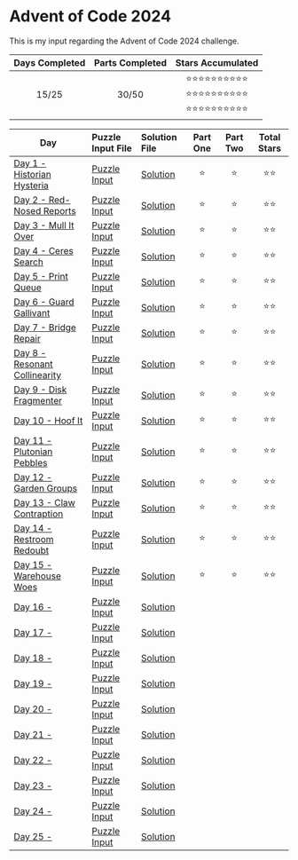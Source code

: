 # Advent of Code 2024
This is my input regarding the Advent of Code 2024 challenge.

<!-- Mark done as :star: -->

| Days Completed | Parts Completed | Stars Accumulated |
| :------------: | :-------------: | :---------------: |
| 15/25          | 30/50           | :star::star::star::star::star::star::star::star::star::star:<br>:star::star::star::star::star::star::star::star::star::star:<br>:star::star::star::star::star::star::star::star::star::star:<br> |

| Day                                               | Puzzle Input File         | Solution File           | Part One | Part Two | Total Stars   |
| ------------------------------------------------- | :------------------------ | :---------------------- | :------: | :------: | :-----------: |
| [Day 1 - Historian Hysteria][DAY_1]               | [Puzzle Input][PUZZLE_1]  | [Solution][SOLUTION_1]  | :star:   | :star:   | :star::star:  |
| [Day 2 - Red-Nosed Reports][DAY_2]                | [Puzzle Input][PUZZLE_2]  | [Solution][SOLUTION_2]  | :star:   | :star:   | :star::star:  |
| [Day 3 - Mull It Over][DAY_3]                     | [Puzzle Input][PUZZLE_3]  | [Solution][SOLUTION_3]  | :star:   | :star:   | :star::star:  |
| [Day 4 - Ceres Search][DAY_4]                     | [Puzzle Input][PUZZLE_4]  | [Solution][SOLUTION_4]  | :star:   | :star:   | :star::star:  |
| [Day 5 - Print Queue][DAY_5]                      | [Puzzle Input][PUZZLE_5]  | [Solution][SOLUTION_5]  | :star:   | :star:   | :star::star:  |
| [Day 6 - Guard Gallivant][DAY_6]                  | [Puzzle Input][PUZZLE_6]  | [Solution][SOLUTION_6]  | :star:   | :star:   | :star::star:  |
| [Day 7 - Bridge Repair][DAY_7]                    | [Puzzle Input][PUZZLE_7]  | [Solution][SOLUTION_7]  | :star:   | :star:   | :star::star:  |
| [Day 8 - Resonant Collinearity][DAY_8]            | [Puzzle Input][PUZZLE_8]  | [Solution][SOLUTION_8]  | :star:   | :star:   | :star::star:  |
| [Day 9 - Disk Fragmenter][DAY_9]                  | [Puzzle Input][PUZZLE_9]  | [Solution][SOLUTION_9]  | :star:   | :star:   | :star::star:  |
| [Day 10 - Hoof It][DAY_10]                        | [Puzzle Input][PUZZLE_10] | [Solution][SOLUTION_10] | :star:   | :star:   | :star::star:  |
| [Day 11 - Plutonian Pebbles][DAY_11]              | [Puzzle Input][PUZZLE_11] | [Solution][SOLUTION_11] | :star:   | :star:   | :star::star:  |
| [Day 12 - Garden Groups][DAY_12]                  | [Puzzle Input][PUZZLE_12] | [Solution][SOLUTION_12] | :star:   | :star:   | :star::star:  |
| [Day 13 - Claw Contraption][DAY_13]               | [Puzzle Input][PUZZLE_13] | [Solution][SOLUTION_13] | :star:   | :star:   | :star::star:  |
| [Day 14 - Restroom Redoubt][DAY_14]               | [Puzzle Input][PUZZLE_14] | [Solution][SOLUTION_14] | :star:   | :star:   | :star::star:  |
| [Day 15 - Warehouse Woes][DAY_15]                 | [Puzzle Input][PUZZLE_15] | [Solution][SOLUTION_15] | :star:   | :star:   | :star::star:  |
| [Day 16 - ][DAY_16]                               | [Puzzle Input][PUZZLE_16] | [Solution][SOLUTION_16] |    |    |   |
| [Day 17 - ][DAY_17]                               | [Puzzle Input][PUZZLE_17] | [Solution][SOLUTION_17] |    |    |   |
| [Day 18 - ][DAY_18]                               | [Puzzle Input][PUZZLE_18] | [Solution][SOLUTION_18] |    |    |   |
| [Day 19 - ][DAY_19]                               | [Puzzle Input][PUZZLE_19] | [Solution][SOLUTION_19] |    |    |   |
| [Day 20 - ][DAY_20]                               | [Puzzle Input][PUZZLE_20] | [Solution][SOLUTION_20] |    |    |   |
| [Day 21 - ][DAY_21]                               | [Puzzle Input][PUZZLE_21] | [Solution][SOLUTION_21] |    |    |   |
| [Day 22 - ][DAY_22]                               | [Puzzle Input][PUZZLE_22] | [Solution][SOLUTION_22] |    |    |   |
| [Day 23 - ][DAY_23]                               | [Puzzle Input][PUZZLE_23] | [Solution][SOLUTION_23] |    |    |   |
| [Day 24 - ][DAY_24]                               | [Puzzle Input][PUZZLE_24] | [Solution][SOLUTION_24] |    |    |   |
| [Day 25 - ][DAY_25]                               | [Puzzle Input][PUZZLE_25] | [Solution][SOLUTION_25] |    |    |   |

<!-- Link to the days in Advent of Code -->
[DAY_1]:  https://adventofcode.com/2024/day/1
[DAY_2]:  https://adventofcode.com/2024/day/2
[DAY_3]:  https://adventofcode.com/2024/day/3
[DAY_4]:  https://adventofcode.com/2024/day/4
[DAY_5]:  https://adventofcode.com/2024/day/5
[DAY_6]:  https://adventofcode.com/2024/day/6
[DAY_7]:  https://adventofcode.com/2024/day/7
[DAY_8]:  https://adventofcode.com/2024/day/8
[DAY_9]:  https://adventofcode.com/2024/day/9
[DAY_10]: https://adventofcode.com/2024/day/10
[DAY_11]: https://adventofcode.com/2024/day/11
[DAY_12]: https://adventofcode.com/2024/day/12
[DAY_13]: https://adventofcode.com/2024/day/13
[DAY_14]: https://adventofcode.com/2024/day/14
[DAY_15]: https://adventofcode.com/2024/day/15
[DAY_16]: https://adventofcode.com/2024/day/16
[DAY_17]: https://adventofcode.com/2024/day/17
[DAY_18]: https://adventofcode.com/2024/day/18
[DAY_19]: https://adventofcode.com/2024/day/19
[DAY_20]: https://adventofcode.com/2024/day/20
[DAY_21]: https://adventofcode.com/2024/day/21
[DAY_22]: https://adventofcode.com/2024/day/22
[DAY_23]: https://adventofcode.com/2024/day/23
[DAY_24]: https://adventofcode.com/2024/day/24
[DAY_25]: https://adventofcode.com/2024/day/25

<!-- Link to the local Solution File -->
[SOLUTION_1]:  Day%201/solution.py
[SOLUTION_2]:  Day%202/solution.py
[SOLUTION_3]:  Day%203/solution.py
[SOLUTION_4]:  Day%204/solution.py
[SOLUTION_5]:  Day%205/solution.py
[SOLUTION_6]:  Day%206/solution.py
[SOLUTION_7]:  Day%207/solution.py
[SOLUTION_8]:  Day%208/solution.py
[SOLUTION_9]:  Day%209/solution.py
[SOLUTION_10]: Day%2010/solution.py
[SOLUTION_11]: Day%2011/solution.py
[SOLUTION_12]: Day%2012/solution.py
[SOLUTION_13]: Day%2013/solution.py
[SOLUTION_14]: Day%2014/solution.py
[SOLUTION_15]: Day%2015/solution.py
[SOLUTION_16]: Day%2016/solution.py
[SOLUTION_17]: Day%2017/solution.py
[SOLUTION_18]: Day%2018/solution.py
[SOLUTION_19]: Day%2019/solution.py
[SOLUTION_20]: Day%2020/solution.py
[SOLUTION_21]: Day%2021/solution.py
[SOLUTION_22]: Day%2022/solution.py
[SOLUTION_23]: Day%2023/solution.py
[SOLUTION_24]: Day%2024/solution.py
[SOLUTION_25]: Day%2025/solution.py

<!-- Link to the local Puzzle Input File -->
[PUZZLE_1]:  https://adventofcode.com/2024/day/1/input
[PUZZLE_2]:  https://adventofcode.com/2024/day/2/input
[PUZZLE_3]:  https://adventofcode.com/2024/day/3/input
[PUZZLE_4]:  https://adventofcode.com/2024/day/4/input
[PUZZLE_5]:  https://adventofcode.com/2024/day/5/input
[PUZZLE_6]:  https://adventofcode.com/2024/day/6/input
[PUZZLE_7]:  https://adventofcode.com/2024/day/7/input
[PUZZLE_8]:  https://adventofcode.com/2024/day/8/input
[PUZZLE_9]:  https://adventofcode.com/2024/day/9/input
[PUZZLE_10]: https://adventofcode.com/2024/day/10/input
[PUZZLE_11]: https://adventofcode.com/2024/day/11/input
[PUZZLE_12]: https://adventofcode.com/2024/day/12/input
[PUZZLE_13]: https://adventofcode.com/2024/day/13/input
[PUZZLE_14]: https://adventofcode.com/2024/day/14/input
[PUZZLE_15]: https://adventofcode.com/2024/day/15/input
[PUZZLE_16]: https://adventofcode.com/2024/day/16/input
[PUZZLE_17]: https://adventofcode.com/2024/day/17/input
[PUZZLE_18]: https://adventofcode.com/2024/day/18/input
[PUZZLE_19]: https://adventofcode.com/2024/day/19/input
[PUZZLE_20]: https://adventofcode.com/2024/day/20/input
[PUZZLE_21]: https://adventofcode.com/2024/day/21/input
[PUZZLE_22]: https://adventofcode.com/2024/day/22/input
[PUZZLE_23]: https://adventofcode.com/2024/day/23/input
[PUZZLE_24]: https://adventofcode.com/2024/day/24/input
[PUZZLE_25]: https://adventofcode.com/2024/day/25/input

